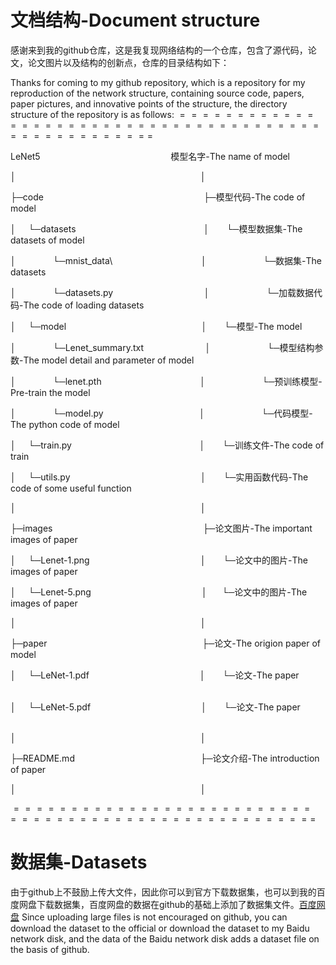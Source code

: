 # 文档结构-Document structure
感谢来到我的github仓库，这是我复现网络结构的一个仓库，包含了源代码，论文，论文图片以及结构的创新点，仓库的目录结构如下：

Thanks for coming to my github repository, which is a repository for my reproduction of the network structure, containing source code, papers, paper pictures, and innovative points of the structure, the directory structure of the repository is as follows:
$====================================================$ 

LeNet5 &nbsp;   &nbsp;  &nbsp;  &nbsp;  &nbsp;  &nbsp;  &nbsp;  &nbsp;  &nbsp;  &nbsp;  &nbsp;  &nbsp;  &nbsp;  &nbsp;  &nbsp;  &nbsp;  &nbsp;  &nbsp;  &nbsp;  &nbsp;  &nbsp;  &nbsp;  &nbsp;  &nbsp;  &nbsp;  &nbsp;    模型名字-The name of model 

│ &nbsp;  &nbsp;  &nbsp;  &nbsp;  &nbsp;  &nbsp;  &nbsp;  &nbsp;  &nbsp;  &nbsp;  &nbsp;  &nbsp;  &nbsp;  &nbsp;  &nbsp;  &nbsp;  &nbsp;  &nbsp;  &nbsp;  &nbsp;  &nbsp;  &nbsp;  &nbsp;  &nbsp;  &nbsp;  &nbsp;  &nbsp;  &nbsp;  &nbsp;  &nbsp;  &nbsp;  &nbsp;  &nbsp;  &nbsp;  &nbsp;  &nbsp;      &nbsp;  │

├─code &nbsp;  &nbsp;  &nbsp;  &nbsp;  &nbsp;  &nbsp;  &nbsp;  &nbsp;  &nbsp;  &nbsp;  &nbsp;  &nbsp;  &nbsp;  &nbsp;  &nbsp;  &nbsp;  &nbsp;  &nbsp;  &nbsp;  &nbsp;  &nbsp;  &nbsp;  &nbsp;  &nbsp;  &nbsp;  &nbsp;  &nbsp;  &nbsp;  &nbsp;  &nbsp;  &nbsp;  &nbsp;     ├─模型代码-The code of model 

 │ &nbsp;      &nbsp; 
 └─datasets &nbsp; &nbsp;&nbsp; &nbsp;  &nbsp;  &nbsp;  &nbsp;  &nbsp;  &nbsp;  &nbsp;  &nbsp;  &nbsp;  &nbsp;  &nbsp;  &nbsp;  &nbsp;  &nbsp;  &nbsp;  &nbsp;  &nbsp;  &nbsp;  &nbsp;  &nbsp;  &nbsp;  &nbsp;  &nbsp;   │ &nbsp;  &nbsp;  &nbsp;    └─模型数据集-The datasets of model 
 
│ &nbsp;   &nbsp;  &nbsp;  &nbsp;  &nbsp;  &nbsp;  &nbsp; └─mnist_data\  &nbsp;  &nbsp;  &nbsp;  &nbsp;  &nbsp;  &nbsp;  &nbsp;  &nbsp;  &nbsp;  &nbsp;  &nbsp; &nbsp;&nbsp;&nbsp;&nbsp;&nbsp;&nbsp;&nbsp;&nbsp; &nbsp;  &nbsp; │ &nbsp;  &nbsp;  &nbsp;  &nbsp;  &nbsp;  &nbsp;  &nbsp;  &nbsp;  &nbsp;  &nbsp;    &nbsp; └─数据集-The datasets
 
 │ &nbsp;    &nbsp;  &nbsp;  &nbsp;  &nbsp;  &nbsp;  &nbsp; └─datasets.py &nbsp;  &nbsp;  &nbsp;  &nbsp;  &nbsp;  &nbsp;  &nbsp;  &nbsp;  &nbsp;  &nbsp;  &nbsp;  &nbsp;  &nbsp;  &nbsp;  &nbsp;&nbsp;&nbsp;&nbsp;&nbsp;&nbsp;&nbsp; │ &nbsp;  &nbsp;  &nbsp;  &nbsp;  &nbsp;  &nbsp;  &nbsp;  &nbsp;  &nbsp;    &nbsp;  &nbsp; └─加载数据代码-The code of loading datasets  
 
 │ &nbsp;    &nbsp; └─model &nbsp;  &nbsp;  &nbsp;  &nbsp;  &nbsp;  &nbsp;  &nbsp;  &nbsp;  &nbsp;  &nbsp;  &nbsp;  &nbsp;  &nbsp;  &nbsp;  &nbsp;  &nbsp;  &nbsp;  &nbsp;  &nbsp;  &nbsp;  &nbsp;  &nbsp;  &nbsp;  &nbsp;  &nbsp;   &nbsp;  &nbsp; │ &nbsp;  &nbsp;  &nbsp;   └─模型-The model
 
 │ &nbsp;   &nbsp;  &nbsp;  &nbsp;  &nbsp;  &nbsp;  &nbsp; └─Lenet_summary.txt &nbsp;  &nbsp;  &nbsp; &nbsp;&nbsp;&nbsp;&nbsp;&nbsp;&nbsp;&nbsp;&nbsp;&nbsp;&nbsp;&nbsp;&nbsp;&nbsp;&nbsp;&nbsp; &nbsp; │ &nbsp;  &nbsp;  &nbsp;  &nbsp;  &nbsp;  &nbsp;  &nbsp;  &nbsp;  &nbsp;  &nbsp;  &nbsp;  └─模型结构参数-The model detail and parameter of model  
 
 │ &nbsp;   &nbsp;  &nbsp;  &nbsp;  &nbsp;  &nbsp;  &nbsp; └─lenet.pth  &nbsp;  &nbsp;  &nbsp;  &nbsp;  &nbsp;  &nbsp;  &nbsp;  &nbsp;  &nbsp;  &nbsp;  &nbsp;  &nbsp;  &nbsp;  &nbsp;  &nbsp;  &nbsp; &nbsp;&nbsp;&nbsp;&nbsp; &nbsp; │ &nbsp;  &nbsp;  &nbsp;  &nbsp;  &nbsp;  &nbsp;  &nbsp;  &nbsp;   &nbsp;  &nbsp;  &nbsp; └─预训练模型-Pre-train the model      
 
 │ &nbsp;    &nbsp;  &nbsp;  &nbsp;  &nbsp;  &nbsp;  &nbsp; └─model.py   &nbsp;  &nbsp;  &nbsp;  &nbsp;  &nbsp;  &nbsp;  &nbsp;  &nbsp;  &nbsp;  &nbsp;  &nbsp;  &nbsp;  &nbsp;  &nbsp;  &nbsp;  &nbsp; &nbsp; &nbsp; │ &nbsp;  &nbsp;  &nbsp;  &nbsp;  &nbsp;  &nbsp;  &nbsp;  &nbsp;  &nbsp;  &nbsp;  &nbsp;  └─代码模型-The python code of model       
 
 │ &nbsp;    &nbsp; └─train.py  &nbsp;  &nbsp;  &nbsp;  &nbsp;  &nbsp;  &nbsp;  &nbsp;  &nbsp;  &nbsp;  &nbsp;  &nbsp;  &nbsp;  &nbsp;  &nbsp;  &nbsp;&nbsp;  &nbsp;  &nbsp;  &nbsp;  &nbsp;  &nbsp;  &nbsp;  &nbsp;  &nbsp;  &nbsp;  &nbsp; │ &nbsp;  &nbsp;  &nbsp;   └─训练文件-The code of train                                
 
 │ &nbsp;    &nbsp; └─utils.py  &nbsp;  &nbsp;  &nbsp;  &nbsp;  &nbsp;  &nbsp;  &nbsp;  &nbsp;  &nbsp;  &nbsp;  &nbsp;  &nbsp;  &nbsp;  &nbsp;  &nbsp;  &nbsp;  &nbsp;  &nbsp;  &nbsp;  &nbsp;  &nbsp;  &nbsp;  &nbsp;  &nbsp;  &nbsp;  &nbsp; │ &nbsp;  &nbsp;  &nbsp;   └─实用函数代码-The code of some useful function          
 
│ &nbsp;  &nbsp;  &nbsp;  &nbsp;  &nbsp;  &nbsp;  &nbsp;  &nbsp;  &nbsp;  &nbsp;  &nbsp;  &nbsp;  &nbsp;  &nbsp;  &nbsp;  &nbsp;  &nbsp;  &nbsp;  &nbsp;  &nbsp;  &nbsp;  &nbsp;  &nbsp;  &nbsp;  &nbsp;  &nbsp;  &nbsp;  &nbsp;  &nbsp;  &nbsp;  &nbsp;  &nbsp;  &nbsp;  &nbsp;  &nbsp;  &nbsp;      &nbsp;  │          
 
 ├─images &nbsp;  &nbsp;  &nbsp;  &nbsp;  &nbsp;  &nbsp;  &nbsp;  &nbsp;  &nbsp;  &nbsp;  &nbsp;  &nbsp;  &nbsp;  &nbsp;  &nbsp;  &nbsp;  &nbsp;  &nbsp;  &nbsp;  &nbsp;  &nbsp;  &nbsp;  &nbsp;  &nbsp;  &nbsp;  &nbsp;  &nbsp;  &nbsp;  &nbsp;  &nbsp;    ├─论文图片-The important images of paper                       
 
 │ &nbsp;   &nbsp; └─Lenet-1.png &nbsp;  &nbsp;  &nbsp;  &nbsp;  &nbsp;  &nbsp;  &nbsp;  &nbsp;  &nbsp;  &nbsp;  &nbsp;  &nbsp;  &nbsp;  &nbsp;  &nbsp; &nbsp;&nbsp;&nbsp; &nbsp;  &nbsp;  &nbsp;  &nbsp;  &nbsp; │ &nbsp;  &nbsp;  &nbsp;  └─论文中的图片-The images of paper   
 
 │ &nbsp;   &nbsp; └─Lenet-5.png &nbsp;  &nbsp;  &nbsp;  &nbsp;  &nbsp;  &nbsp;  &nbsp;  &nbsp;  &nbsp;  &nbsp;  &nbsp;  &nbsp;  &nbsp;  &nbsp;  &nbsp; &nbsp;&nbsp;&nbsp;  &nbsp;  &nbsp;  &nbsp;  &nbsp;  &nbsp; │ &nbsp;  &nbsp;  &nbsp;└─论文中的图片-The images of paper                            
 
│ &nbsp;  &nbsp;  &nbsp;  &nbsp;  &nbsp;  &nbsp;  &nbsp;  &nbsp;  &nbsp;  &nbsp;  &nbsp;  &nbsp;  &nbsp;  &nbsp;  &nbsp;  &nbsp;  &nbsp;  &nbsp;  &nbsp;  &nbsp;  &nbsp;  &nbsp;  &nbsp;  &nbsp;  &nbsp;  &nbsp;  &nbsp;  &nbsp;  &nbsp;  &nbsp;  &nbsp;  &nbsp;  &nbsp;  &nbsp;  &nbsp;  &nbsp;      &nbsp;  │               
 
 ├─paper &nbsp;  &nbsp;  &nbsp;  &nbsp;  &nbsp;  &nbsp;  &nbsp;  &nbsp;  &nbsp;  &nbsp;  &nbsp;  &nbsp;  &nbsp;  &nbsp;  &nbsp;  &nbsp;  &nbsp;  &nbsp;  &nbsp;  &nbsp;  &nbsp;  &nbsp;  &nbsp;  &nbsp;  &nbsp;  &nbsp;  &nbsp;  &nbsp;  &nbsp;  &nbsp;  &nbsp;   ├─论文-The origion paper of model                        
 
 │ &nbsp;  &nbsp; └─LeNet-1.pdf &nbsp;  &nbsp;  &nbsp;  &nbsp;  &nbsp;  &nbsp;  &nbsp;  &nbsp;  &nbsp;  &nbsp;  &nbsp;  &nbsp;  &nbsp;  &nbsp;  &nbsp;  &nbsp;  &nbsp;&nbsp;&nbsp; &nbsp;  &nbsp;  &nbsp;  &nbsp; │ &nbsp;  &nbsp;  &nbsp;  └─论文-The  paper            
 
 │ &nbsp;  &nbsp; └─LeNet-5.pdf &nbsp;  &nbsp;  &nbsp;  &nbsp;  &nbsp;  &nbsp;  &nbsp;  &nbsp;  &nbsp;  &nbsp;  &nbsp;  &nbsp;  &nbsp;  &nbsp;  &nbsp;  &nbsp;  &nbsp;&nbsp;&nbsp; &nbsp;  &nbsp;  &nbsp;  &nbsp; │ &nbsp;  &nbsp;  &nbsp;  └─论文-The  paper                               
 
│ &nbsp;  &nbsp;  &nbsp;  &nbsp;  &nbsp;  &nbsp;  &nbsp;  &nbsp;  &nbsp;  &nbsp;  &nbsp;  &nbsp;  &nbsp;  &nbsp;  &nbsp;  &nbsp;  &nbsp;  &nbsp;  &nbsp;  &nbsp;  &nbsp;  &nbsp;  &nbsp;  &nbsp;  &nbsp;  &nbsp;  &nbsp;  &nbsp;  &nbsp;  &nbsp;  &nbsp;  &nbsp;  &nbsp;  &nbsp;  &nbsp;  &nbsp;      &nbsp;  │                                               
 
 ├─README.md &nbsp;  &nbsp;  &nbsp;  &nbsp;  &nbsp;  &nbsp;  &nbsp;  &nbsp;  &nbsp;  &nbsp;  &nbsp;  &nbsp;  &nbsp;  &nbsp;  &nbsp;  &nbsp;  &nbsp;  &nbsp;  &nbsp;  &nbsp;  &nbsp;  &nbsp;  &nbsp;  &nbsp;  &nbsp;  ├─论文介绍-The introduction of paper   

│ &nbsp;  &nbsp;  &nbsp;  &nbsp;  &nbsp;  &nbsp;  &nbsp;  &nbsp;  &nbsp;  &nbsp;  &nbsp;  &nbsp;  &nbsp;  &nbsp;  &nbsp;  &nbsp;  &nbsp;  &nbsp;  &nbsp;  &nbsp;  &nbsp;  &nbsp;  &nbsp;  &nbsp;  &nbsp;  &nbsp;  &nbsp;  &nbsp;  &nbsp;  &nbsp;  &nbsp;  &nbsp;  &nbsp;  &nbsp;  &nbsp;  &nbsp;      &nbsp;  │

$=====================================================$  

# 数据集-Datasets
由于github上不鼓励上传大文件，因此你可以到官方下载数据集，也可以到我的百度网盘下载数据集，百度网盘的数据在github的基础上添加了数据集文件。[百度网盘](https://pan.baidu.com/s/1Ic8rlInp-R473c0rWUplfw?pwd=zhou)
Since uploading large files is not encouraged on github, you can download the dataset to the official or download the dataset to my Baidu network disk, and the data of the Baidu network disk adds a dataset file on the basis of github.